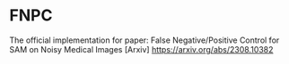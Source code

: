# FNPC
The official implementation for paper: False Negative/Positive Control for SAM on Noisy Medical Images
[Arxiv] https://arxiv.org/abs/2308.10382
